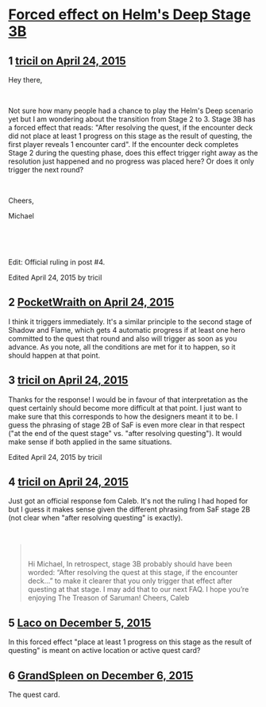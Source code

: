 # [Forced effect on Helm&#039;s Deep Stage 3B](https://community.fantasyflightgames.com/topic/173980-forced-effect-on-helms-deep-stage-3b/)

## 1 [tricil on April 24, 2015](https://community.fantasyflightgames.com/topic/173980-forced-effect-on-helms-deep-stage-3b/?do=findComment&comment=1591029)

Hey there,

 

Not sure how many people had a chance to play the Helm's Deep scenario yet but I am wondering about the transition from Stage 2 to 3. Stage 3B has a forced effect that reads: "After resolving the quest, if the encounter deck did not place at least 1 progress on this stage as the result of questing, the first player reveals 1 encounter card". If the encounter deck completes Stage 2 during the questing phase, does this effect trigger right away as the resolution just happened and no progress was placed here? Or does it only trigger the next round?

 

Cheers,

Michael

 

 

Edit: Official ruling in post #4.

Edited April 24, 2015 by tricil

## 2 [PocketWraith on April 24, 2015](https://community.fantasyflightgames.com/topic/173980-forced-effect-on-helms-deep-stage-3b/?do=findComment&comment=1591213)

I think it triggers immediately. It's a similar principle to the second stage of Shadow and Flame, which gets 4 automatic progress if at least one hero committed to the quest that round and also will trigger as soon as you advance. As you note, all the conditions are met for it to happen, so it should happen at that point.

## 3 [tricil on April 24, 2015](https://community.fantasyflightgames.com/topic/173980-forced-effect-on-helms-deep-stage-3b/?do=findComment&comment=1591279)

Thanks for the response! I would be in favour of that interpretation as the quest certainly should become more difficult at that point. I just want to make sure that this corresponds to how the designers meant it to be. I guess the phrasing of stage 2B of SaF is even more clear in that respect ("at the end of the quest stage" vs. "after resolving questing"). It would make sense if both applied in the same situations.

Edited April 24, 2015 by tricil

## 4 [tricil on April 24, 2015](https://community.fantasyflightgames.com/topic/173980-forced-effect-on-helms-deep-stage-3b/?do=findComment&comment=1591338)

Just got an official response fom Caleb. It's not the ruling I had hoped for but I guess it makes sense given the different phrasing from SaF stage 2B (not clear when "after resolving questing" is exactly).

 

>  
> 
> Hi Michael,
> In retrospect, stage 3B probably should have been worded: “After resolving the quest at this stage, if the encounter deck…” to make it clearer that you only trigger that effect after questing at that stage. I may add that to our next FAQ.
> I hope you’re enjoying The Treason of Saruman!
> Cheers,
> Caleb

## 5 [Laco on December 5, 2015](https://community.fantasyflightgames.com/topic/173980-forced-effect-on-helms-deep-stage-3b/?do=findComment&comment=1920565)

In this forced effect "place at least 1 progress on this stage as the result of questing" is meant on active location or active quest card?

## 6 [GrandSpleen on December 6, 2015](https://community.fantasyflightgames.com/topic/173980-forced-effect-on-helms-deep-stage-3b/?do=findComment&comment=1920986)

The quest card.

